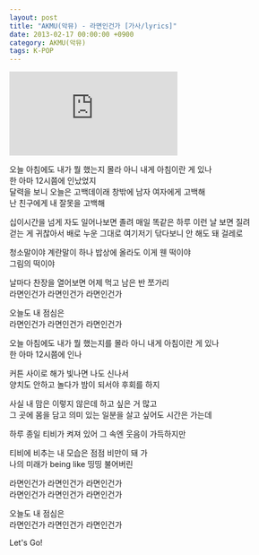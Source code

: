 ```yaml
---
layout: post
title: "AKMU(악뮤) - 라면인건가 [가사/lyrics]"
date: 2013-02-17 00:00:00 +0900
category: AKMU(악뮤)
tags: K-POP
---
```


<div class="youtube-iframe-container iframe-16-to-9">
    <iframe src="https://www.youtube.com/embed/u9gihnk18qc" title="AKMU(악뮤) - 라면인건가" frameborder="0" allow="accelerometer; autoplay; clipboard-write; encrypted-media; gyroscope; picture-in-picture; web-share" allowfullscreen></iframe>
</div>

오늘 아침에도 내가 뭘 했는지 몰라 아니 내게 아침이란 게 있나  
한 아마 12시쯤에 인났었지  
달력을 보니 오늘은 고백데이래 창밖에 남자 여자에게 고백해  
난 친구에게 내 잘못을 고백해

십이시간을 넘게 자도 일어나보면 졸려 매일 똑같은 하루 이런 날 보면 질려  
걷는 게 귀찮아서 배로 누운 그대로 여기저기 닦다보니 안 해도 돼 걸레로

청소말이야 계란말이 하나 밥상에 올라도 이게 웬 떡이야   
그림의 떡이야

날마다 찬장을 열어보면 어제 먹고 남은 반 쪼가리  
라면인건가 라면인건가 라면인건가

오늘도 내 점심은  
라면인건가 라면인건가 라면인건가

오늘 아침에도 내가 뭘 했는지를 몰라 아니 내게 아침이란 게 있나  
한 아마 12시쯤에 인나

커튼 사이로 해가 빛나면 나도 신나서   
양치도 안하고 놀다가 밤이 되서야 후회를 하지

사실 내 맘은 이렇지 않은데 하고 싶은 거 많고  
그 곳에 몸을 담고 의미 있는 일분을 살고 싶어도 시간은 가는데

하루 종일 티비가 켜져 있어 그 속엔 웃음이 가득하지만

티비에 비추는 내 모습은 점점 비만이 돼 가  
나의 미래가 being like 띵띵 불어버린

라면인건가 라면인건가 라면인건가  
라면인건가 라면인건가 라면인건가

오늘도 내 점심은  
라면인건가 라면인건가 라면인건가

Let's Go!